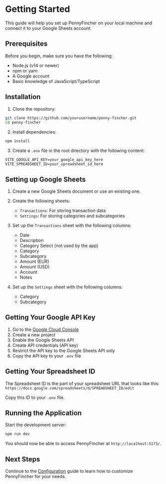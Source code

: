 # Getting Started

This guide will help you set up PennyFincher on your local machine and connect it to your Google Sheets account.

## Prerequisites

Before you begin, make sure you have the following:

- Node.js (v14 or newer)
- npm or yarn
- A Google account
- Basic knowledge of JavaScript/TypeScript

## Installation

1. Clone the repository:

```bash
git clone https://github.com/yourusername/penny-fincher.git
cd penny-fincher
```

2. Install dependencies:

```bash
npm install
```

3. Create a `.env` file in the root directory with the following content:

```
VITE_GOOGLE_API_KEY=your_google_api_key_here
VITE_SPREADSHEET_ID=your_spreadsheet_id_here
```

## Setting up Google Sheets

1. Create a new Google Sheets document or use an existing one.
2. Create the following sheets:
   - `Transactions`: For storing transaction data
   - `Settings`: For storing categories and subcategories

3. Set up the `Transactions` sheet with the following columns:
   - Date
   - Description
   - Category Select (not used by the app)
   - Category
   - Subcategory
   - Amount (EUR)
   - Amount (USD)
   - Account
   - Notes

4. Set up the `Settings` sheet with the following columns:
   - Category
   - Subcategory

## Getting Your Google API Key

1. Go to the [Google Cloud Console](https://console.cloud.google.com/)
2. Create a new project
3. Enable the Google Sheets API
4. Create API credentials (API key)
5. Restrict the API key to the Google Sheets API only
6. Copy the API key to your `.env` file

## Getting Your Spreadsheet ID

The Spreadsheet ID is the part of your spreadsheet URL that looks like this:
`https://docs.google.com/spreadsheets/d/SPREADSHEET_ID/edit`

Copy this ID to your `.env` file.

## Running the Application

Start the development server:

```bash
npm run dev
```

You should now be able to access PennyFincher at `http://localhost:5173/`.

## Next Steps

Continue to the [Configuration](/guide/configuration) guide to learn how to customize PennyFincher for your needs.